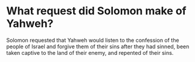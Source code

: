 # What request did Solomon make of Yahweh?

Solomon requested that Yahweh would listen to the confession of the people of Israel and forgive them of their sins after they had sinned, been taken captive to the land of their enemy, and repented of their sins. 